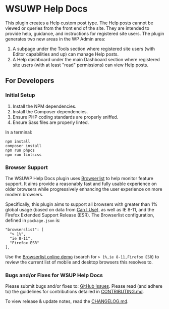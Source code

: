 # WSUWP Help Docs

This plugin creates a Help custom post type. The Help posts cannot be viewed or queries from the front end of the site. They are intended to provide help, guidance, and instructions for registered site users. The plugin generates two new areas in the WP Admin area:

1. A subpage under the Tools section where registered site users (with Editor capabilities and up) can manage Help posts.
2. A Help dashboard under the main Dashboard section where registered site users (with at least "read" permissions) can view Help posts.

## For Developers

<!-- @todo Explain the directory structure, build process, and build and testing tools. -->

### Initial Setup

1. Install the NPM dependencies.
2. Install the Composer dependencies.
3. Ensure PHP coding standards are properly sniffed.
4. Ensure Sass files are properly linted.

In a terminal:

~~~
npm install
composer install
npm run phpcs
npm run lintscss
~~~

### Browser Support

The WSUWP Help Docs plugin uses [Browserlist](https://github.com/browserslist/browserslist) to help monitor feature support. It aims provide a reasonably fast and fully usable experience on older browsers while progressively enhancing the user experience on more modern browsers.

Specifically, this plugin aims to support all browsers with greater than 1% global usage (based on data from [Can I Use](http://caniuse.com/)), as well as IE 8-11, and the Firefox Extended Support Release (ESR). The Browserlist configuration, defined in `package.json` is:

~~~
"browserslist": [
  "> 1%",
  "ie 8-11",
  "Firefox ESR"
],
~~~

Use the [Browserlist online demo](http://browserl.ist/) (search for `> 1%,ie 8-11,Firefox ESR`) to review the current list of mobile and desktop browsers this resolves to.

### Bugs and/or Fixes for WSUP Help Docs

Please submit bugs and/or fixes to: [GitHub Issues](https://github.com/washingtonstateuniversity/wsuwp-plugin-help-docs/issues). Please read (and adhere to) the guidelines for contributions detailed in [CONTRIBUTING.md](https://github.com/washingtonstateuniversity/wsuwp-plugin-help-docs/blob/master/CONTRIBUTING.md).

To view release & update notes, read the [CHANGELOG.md](https://github.com/washingtonstateuniversity/wsuwp-plugin-help-docs/blob/master/CHANGELOG.md).
